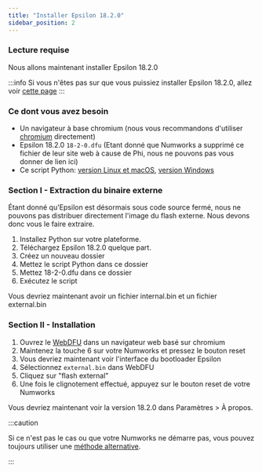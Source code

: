 ```yaml
---
title: "Installer Epsilon 18.2.0"
sidebar_position: 2
---
```


### Lecture requise

Nous allons maintenant installer Epsilon 18.2.0

:::info
Si vous n'êtes pas sur que vous puissiez installer Epsilon 18.2.0, allez voir [cette page](./check-version-change-eligibility)
:::

### Ce dont vous avez besoin

- Un navigateur à base chromium (nous vous recommandons d'utiliser [chromium](https://www.chromium.org/chromium-projects/) directement)
- Epsilon 18.2.0 `18-2-0.dfu` (Etant donné que Numworks a supprimé ce fichier de leur site web à cause de Phi, nous ne pouvons pas vous donner de lien ici)
- Ce script Python: [version Linux et macOS](/resources/unpack.py), [version Windows](/resources/unpack-win.py)

### Section I - Extraction du binaire externe

Étant donné qu'Epsilon est désormais sous code source fermé, nous ne pouvons pas distribuer directement l'image du flash externe.
Nous devons donc vous le faire extraire.

1. Installez Python sur votre plateforme.
2. Téléchargez Epsilon 18.2.0 quelque part.
3. Créez un nouveau dossier
4. Mettez le script Python dans ce dossier
5. Mettez 18-2-0.dfu dans ce dossier
6. Exécutez le script

Vous devriez maintenant avoir un fichier internal.bin et un fichier external.bin

### Section II - Installation

1. Ouvrez le [WebDFU](https://ti-planet.github.io/webdfu_numworks/n0110/) dans un navigateur web basé sur chromium
2. Maintenez la touche 6 sur votre Numworks et pressez le bouton reset
3. Vous devriez maintenant voir l'interface du bootloader Epsilon
4. Sélectionnez `external.bin` dans WebDFU
5. Cliquez sur "flash external"
6. Une fois le clignotement effectué, appuyez sur le bouton reset de votre Numworks

Vous devriez maintenant voir la version 18.2.0 dans Paramètres > À propos.

:::caution

Si ce n'est pas le cas ou que votre Numworks ne démarre pas, vous pouvez toujours utiliser une [méthode alternative](../n0110-is-locked#alternate-methods).

:::
